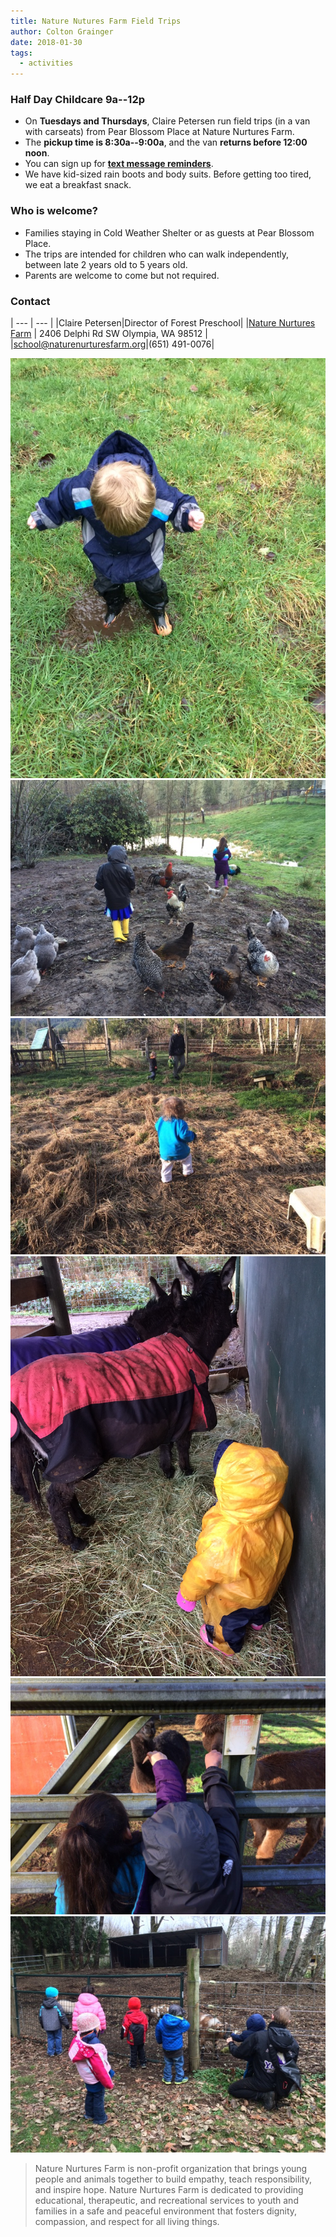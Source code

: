 ```yaml
---
title: Nature Nutures Farm Field Trips
author: Colton Grainger
date: 2018-01-30
tags:
  - activities
---
```


### Half Day Childcare 9a--12p

- On **Tuesdays and Thursdays**, Claire Petersen run field trips (in a van with carseats) from Pear Blossom Place at Nature Nurtures Farm. 
- The **pickup time is 8:30a--9:00a**, and the van **returns before 12:00 noon**.
- You can sign up for **[text message reminders](https://www.remind.com/join/nnf-pbp)**.
- We have kid-sized rain boots and body suits. Before getting too tired, we eat a breakfast snack.

### Who is welcome?

- Families staying in Cold Weather Shelter or as guests at Pear Blossom Place.
- The trips are intended for children who can walk independently, between late 2 years old to 5 years old.
- Parents are welcome to come but not required.

### Contact

| --- | --- |
|Claire Petersen|Director of Forest Preschool| 
|[Nature Nurtures Farm](http://www.naturenurturesfarm.org) | 2406 Delphi Rd SW Olympia, WA 98512 |
|[school@naturenurturesfarm.org](mailto:school@naturenurturesfarm.org)|(651) 491-0076| 

![muddy](images/muddy.jpg)
![chickens](images/chickens.jpg)
![hay](images/hay.jpg)
![ponies](images/ponies.jpg)
![llamas](images/llamas.jpg)
![pigs](images/pigs.jpg)

> Nature Nurtures Farm is non-profit organization that brings young people and animals together to build empathy, teach responsibility, and inspire hope. Nature Nurtures Farm is dedicated to providing educational, therapeutic, and recreational services to youth and families in a safe and peaceful environment that fosters dignity, compassion, and respect for all living things.

